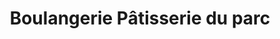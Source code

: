 ---
title: "Boulangerie Pâtisserie du parc"
url: /benon/boulangerie-patisserie-du-parc/
shop: Bäckerei
---